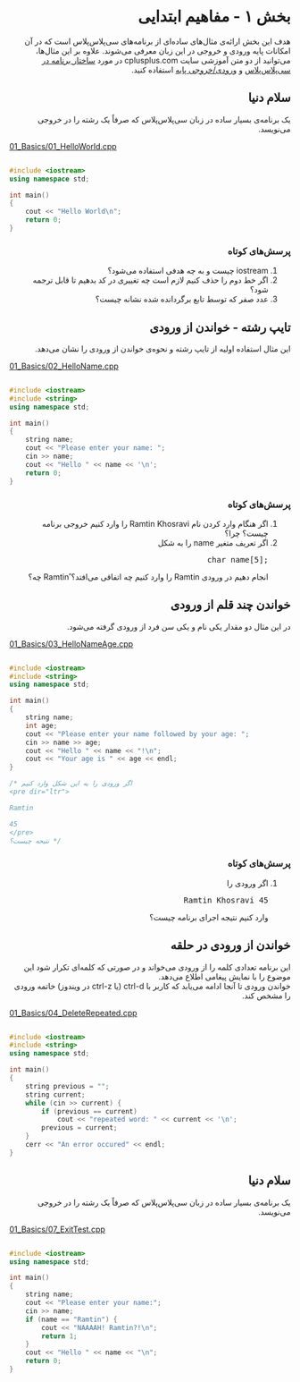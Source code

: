 
<div dir="rtl">
	<h1>بخش ۱ - مفاهیم ابتدایی</h1>
	<p>هدف این بخش ارائه‌ی مثال‌های ساده‌ای از برنامه‌های سی‌پلاس‌پلاس است که در آن امکانات پایه ورودی و خروجی در این زبان معرفی می‌شوند. علاوه بر این مثال‌ها، می‌توانید از دو متن آموزشی سایت cplusplus.com در مورد <a href="http://www.cplusplus.com/doc/tutorial/program_structure/">ساختار برنامه در سی‌پلاس‌پلاس</a> و <a href="http://www.cplusplus.com/doc/tutorial/basic_io/">ورودی/خروجی پایه</a> استفاده کنید.</p>
</div>
		<div dir="rtl"><h2>سلام دنیا</h2>
<p>
یک برنامه‌ی بسیار ساده در زبان سی‌پلاس‌پلاس که صرفاً یک رشته را در خروجی می‌نویسد.
</p>
</div>
<a href="01_HelloWorld.cpp">01_Basics/01_HelloWorld.cpp</a>

```c++

#include <iostream>
using namespace std;

int main()
{
	cout << "Hello World\n";
	return 0;
}
```

<div dir="rtl"><h3>پرسش‌های کوتاه</h3><ol><li>iostream چیست و به چه هدفی استفاده می‌شود؟</li><li>اگر خط دوم را حذف کنیم لازم است چه تغییری در کد بدهیم تا قابل ترجمه شود؟</li><li>عدد صفر که توسط تابع برگردانده شده نشانه چیست؟</li></ol>
</div><div dir="rtl"><h2>تایپ رشته - خواندن از ورودی</h2>
<p>
این مثال استفاده اولیه از تایپ رشته و نحوه‌ی خواندن از ورودی را نشان می‌دهد.
</p>
</div>
<a href="02_HelloName.cpp">01_Basics/02_HelloName.cpp</a>

```c++

#include <iostream>
#include <string>
using namespace std;

int main()
{
	string name;
	cout << "Please enter your name: ";
	cin >> name;
	cout << "Hello " << name << '\n';
	return 0;
}
```

<div dir="rtl"><h3>پرسش‌های کوتاه</h3><ol><li>اگر هنگام وارد کردن نام Ramtin Khosravi را وارد کنیم خروجی برنامه چیست؟ چرا؟</li><li>اگر تعریف متغیر name را به شکل <pre dir="ltr">char name[5];</pre> انجام دهیم در ورودی Ramtin را وارد کنیم چه اتفاقی می‌افتد؟ ًRamtin چه؟</li></ol>
</div><div dir="rtl"><h2>خواندن چند قلم از ورودی</h2>
<p>
در این مثال دو مقدار یکی نام و یکی سن فرد از ورودی گرفته می‌شود.
</p>
</div>
<a href="03_HelloNameAge.cpp">01_Basics/03_HelloNameAge.cpp</a>

```c++

#include <iostream>
#include <string>
using namespace std;

int main()
{
	string name;
	int age;
	cout << "Please enter your name followed by your age: ";
	cin >> name >> age;
	cout << "Hello " << name << "!\n";
	cout << "Your age is " << age << endl;
}

/* اگر ورودی را به این شکل وارد کنیم
<pre dir="ltr">

Ramtin

45
</pre>
نتیجه چیست؟ */
```

<div dir="rtl"><h3>پرسش‌های کوتاه</h3><ol><li>اگر ورودی را <pre dir="ltr">Ramtin Khosravi 45</pre> وارد کنیم نتیجه اجرای برنامه چیست؟</li></ol>
</div><div dir="rtl"><h2>خواندن از ورودی در حلقه</h2>
<p>
این برنامه تعدادی کلمه را از ورودی می‌خواند و در صورتی که کلمه‌ای تکرار شود این موضوع را با نمایش پیغامی اطلاع می‌دهد.<br/>خواندن ورودی تا آنجا ادامه می‌یابد که کاربر با ctrl-d (یا ctrl-z در ویندوز) خاتمه ورودی را مشخص کند.
</p>
</div>
<a href="04_DeleteRepeated.cpp">01_Basics/04_DeleteRepeated.cpp</a>

```c++

#include <iostream>
#include <string>
using namespace std;

int main()
{
	string previous = "";
	string current;
	while (cin >> current) {
		if (previous == current)
			cout << "repeated word: " << current << '\n';
		previous = current;
	}
	cerr << "An error occured" << endl;
}
```

<div dir="rtl"><h2>سلام دنیا</h2>
<p>
یک برنامه‌ی بسیار ساده در زبان سی‌پلاس‌پلاس که صرفاً یک رشته را در خروجی می‌نویسد.
</p>
</div>
<a href="07_ExitTest.cpp">01_Basics/07_ExitTest.cpp</a>

```c++

#include <iostream>
using namespace std;

int main()
{
	string name;
	cout << "Please enter your name:";
	cin >> name;
	if (name == "Ramtin") {
		cout << "NAAAAH! Ramtin?!\n";
		return 1;
	}
	cout << "Hello " << name << "\n";
	return 0;
}
```

